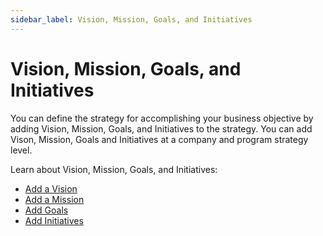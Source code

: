 ```yaml
---
sidebar_label: Vision, Mission, Goals, and Initiatives
---
```


# Vision, Mission, Goals, and Initiatives

You can define the strategy for accomplishing your business objective by
adding Vision, Mission, Goals, and Initiatives to the strategy. You can
add Vison, Mission, Goals and Initiatives at a company and program
strategy level.

Learn about Vision, Mission, Goals, and Initiatives:

  - [Add a Vision](Add_a_Vision)
  - [Add a Mission](add-a-mission.md)
  - [Add Goals](Add_Goals.md)
  - [Add Initiatives](Add_Initiatives.md)
